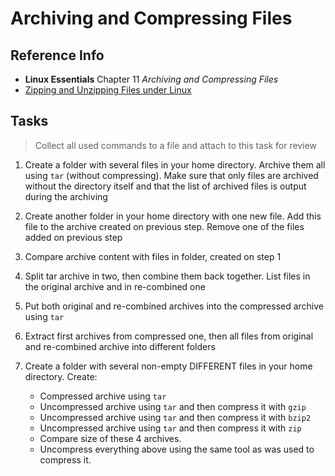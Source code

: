 # Archiving and Compressing Files

## Reference Info

* **Linux Essentials** Chapter 11 _Archiving and Compressing Files_
* [Zipping and Unzipping Files under Linux](http://www.cyberciti.biz/tips/how-can-i-zipping-and-unzipping-files-under-linux.html)

## Tasks

> Collect all used commands to a file and attach to this task for review

1. Create a folder with several files in your home directory. Archive them all 
    using `tar` (without compressing). Make sure that only files are archived 
    without the directory itself and that the list of archived files is output 
    during the archiving

2. Create another folder in your home directory with one new file. Add this file to 
    the archive created on previous step. Remove one of the files added on previous 
    step

3. Compare archive content with files in folder, created on step 1

4. Split tar archive in two, then combine them back together. List files in the 
    original archive and in re-combined one

5. Put both original and re-combined archives into the compressed archive using 
    `tar`

6. Extract first archives from compressed one, then all files from original and 
    re-combined archive into different folders

7. Create a folder with several non-empty DIFFERENT files in your home directory. 
    Create:

    * Compressed archive using `tar`
    * Uncompressed archive using `tar` and then compress it with `gzip`
    * Uncompressed archive using `tar` and then compress it with `bzip2`
    * Uncompressed archive using `tar` and then compress it with `zip`
    * Compare size of these 4 archives.
    * Uncompress everything above using the same tool as was used to compress it.
